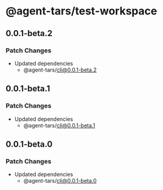 # @agent-tars/test-workspace

## 0.0.1-beta.2

### Patch Changes

- Updated dependencies
  - @agent-tars/cli@0.0.1-beta.2

## 0.0.1-beta.1

### Patch Changes

- Updated dependencies
  - @agent-tars/cli@0.0.1-beta.1

## 0.0.1-beta.0

### Patch Changes

- Updated dependencies
  - @agent-tars/cli@0.0.1-beta.0
